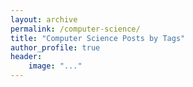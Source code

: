 ```yaml
---
layout: archive
permalink: /computer-science/
title: "Computer Science Posts by Tags"
author_profile: true
header:
    image: "..."
---
```



